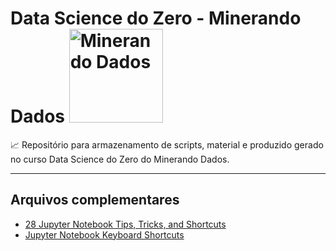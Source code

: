 # Data Science do Zero - Minerando Dados <a  href="https://minerandodados.com.br/"> <img src="https://minerandodados.com.br/wp-content/uploads/2019/06/Rob%C3%B4-Minerador_metade-final-1.png" title="Minerando Dados" class="center" width="150">  </a>

:chart_with_upwards_trend:
 Repositório para armazenamento de scripts, material e produzido gerado no curso Data Science do Zero do Minerando Dados.
 
-------


## Arquivos complementares 

- [28 Jupyter Notebook Tips, Tricks, and Shortcuts](https://www.dataquest.io/blog/jupyter-notebook-tips-tricks-shortcuts/)
- [Jupyter Notebook Keyboard Shortcuts](https://www.cheatography.com/weidadeyue/cheat-sheets/jupyter-notebook/)
